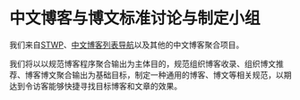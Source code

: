 # 中文博客与博文标准讨论与制定小组

我们来自[STWP](https://github.com/saveweb)、[中文博客列表导航](https://github.com/zh-blogs)以及其他的中文博客聚合项目。

我们将以以规范博客程序聚合输出为主体目的，规范组织博客收录、组织博文推荐、博客博文聚合输出为基础目标，制定一种通用的博客、博文等相关规范，以期达到令访客能够快捷寻找目标博客和文章的效果。
